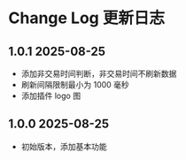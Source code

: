 # Change Log 更新日志

## 1.0.1 2025-08-25

- 添加非交易时间判断，非交易时间不刷新数据
- 刷新间隔限制最小为 1000 毫秒
- 添加插件 logo 图

## 1.0.0 2025-08-25

- 初始版本，添加基本功能
